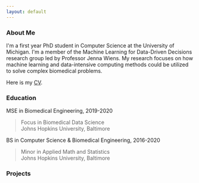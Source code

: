 ```yaml
---
layout: default
---
```

### About Me
I'm a first year PhD student in Computer Science at the University of Michigan. I'm a member of the Machine Learning for Data-Driven Decisions research group led by Professor Jenna Wiens. My research focuses on how machine learning and data-intensive computing methods could be utilized to solve complex biomedical problems. 

Here is my [CV](Lee-JungMin-CV.pdf). 

### Education
MSE in Biomedical Engineering, 2019-2020
> Focus in Biomedical Data Science    
> Johns Hopkins University, Baltimore

BS in Computer Science & Biomedical Engineering, 2016-2020
> Minor in Applied Math and Statistics    
> Johns Hopkins University, Baltimore

### Projects

